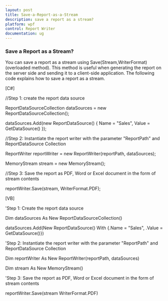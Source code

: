 ```yaml
---
layout: post
title: Save-a-Report-as-a-Stream
description: save a report as a stream?
platform: wpf
control: Report Writer
documentation: ug
---
```


### Save a Report as a Stream?

You can save a report as a stream using Save(Stream,WriterFormat) (overloaded method). This method is useful when generating the report on the server side and sending it to a client-side application. The following code explains how to save a report as a stream.



[C#]



//Step 1: create the report data source

ReportDataSourceCollection dataSources = new ReportDataSourceCollection();

dataSources.Add(new ReportDataSource() { Name = "Sales", Value = GetDataSource() });



//Step 2: Instantiate the report writer with the parameter "ReportPath" and ReportDataSource Collection

ReportWriter reportWriter = new ReportWriter(reportPath, dataSources);

MemoryStream stream = new MemoryStream();

//Step 3: Save the report as PDF, Word or Excel document in the form of stream contents

reportWriter.Save(stream, WriterFormat.PDF);



[VB]



'Step 1: Create the report data source

Dim dataSources As New ReportDataSourceCollection()

dataSources.Add(New ReportDataSource() With {.Name = "Sales", .Value = GetDataSource()})



'Step 2: Instantiate the report writer with the parameter "ReportPath" and ReportDataSource Collection

Dim reportWriter As New ReportWriter(reportPath, dataSources)

Dim stream As New MemoryStream()

'Step 3: Save the report as PDF, Word or Excel document in the form of stream contents

reportWriter.Save(stream WriterFormat.PDF)





